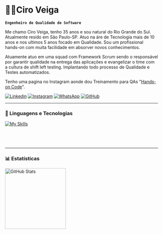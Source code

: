 # 👨‍💻Ciro Veiga

**`Engenheiro de Qualidade de Software`**

Me chamo Ciro Veiga, tenho 35 anos e sou natural do Rio Grande do Sul. Atualmente resido em São Paulo-SP. Atuo na áre de Tecnologia mais de 10 anos e nos ultimos 5 anos focado em Qualidade. Sou um profissional hands-on com muita facilidade em absorver novos conhecimentos. 

Atuamente atuo em uma squad com Framework Scrum sendo o responsável por garantir qualidade na entrega das aplicações e evangelizar o time com a cultura de shift left testing. Implantando todo processo de Qualidade e Testes automatizados.

Tenho uma pagina no Instagram aonde dou Treinamento para QAs 
"[Hands-on Code](https://www.instagram.com/handsoncodeoficial?igsh=MW95dXQ5ZmdwNDA0MA==)".

[![Linkedin](https://img.shields.io/badge/LinkedIn-0077B5?style=for-the-badge&logo=linkedin&logoColor=white)](https://www.linkedin.com/in/veigaciro/)
[![Instagram ](https://img.shields.io/badge/Instagram-E4405F?style=for-the-badge&logo=instagram&logoColor=white)](https://www.instagram.com/veigaciro?igsh=MjFsNnZoaHdmeXFi)
[![WhatsApp ](https://img.shields.io/badge/WhatsApp-25D366?style=for-the-badge&logo=whatsapp&logoColor=white)](https://w.app/j5sazK)
[![GitHub ](https://img.shields.io/badge/GitHub-100000?style=for-the-badge&logo=github&logoColor=white)](https://github.com/CiroVeiga)


---


### 🤖 Linguagens e Tecnologias
<p align="left">
  <a href="https://skillicons.dev" target="_blank" rel="noreferrer">
    <img src="https://skillicons.dev/icons?i=js,html,postman,cypress,git,figma,azure,docker,postgresql,python,aws,azure devops," alt="My Skills"/>
  </a>
</p>

</p>

###
<br/>
<br/>

---

### 📊 Estatísticas

<p>
  <img 
    align="left" 
    alt="GitHub Stats" 
    height="200" 
    style="padding-right: 10px;" 
    src="https://github-readme-stats.vercel.app/api?username=CiroVeiga&show_icons=true&theme=tokyonight&include_all_commits=true&locale=pt-br" 
  />

